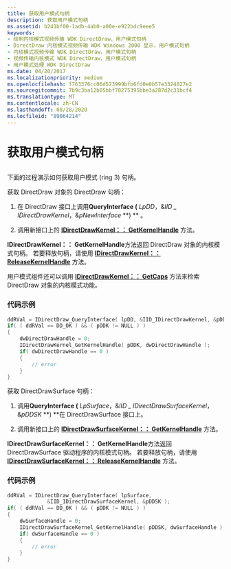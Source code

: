 ```yaml
---
title: 获取用户模式句柄
description: 获取用户模式句柄
ms.assetid: b241bf00-1adb-4ab0-a00e-e922bdc9eee5
keywords:
- 绘制内核模式视频传输 WDK DirectDraw，用户模式句柄
- DirectDraw 内核模式视频传输 WDK Windows 2000 显示，用户模式句柄
- 内核模式视频传输 WDK DirectDraw，用户模式句柄
- 视频传输内核模式 WDK DirectDraw，用户模式句柄
- 用户模式处理 WDK DirectDraw
ms.date: 04/20/2017
ms.localizationpriority: medium
ms.openlocfilehash: f763376cc06d573999bfb6fd0e0b57e3324027e2
ms.sourcegitcommit: 7b9c3ba12b05bbf78275395bbe3a287d2c31bcf4
ms.translationtype: MT
ms.contentlocale: zh-CN
ms.lasthandoff: 08/28/2020
ms.locfileid: "89064214"
---
```

# <a name="getting-the-user-mode-handles"></a>获取用户模式句柄


## <span id="ddk_getting_the_user_mode_handles_gg"></span><span id="DDK_GETTING_THE_USER_MODE_HANDLES_GG"></span>


下面的过程演示如何获取用户模式 (ring 3) 句柄。

获取 DirectDraw 对象的 DirectDraw 句柄：

1. 在 DirectDraw 接口上调用**QueryInterface (** <em>LpDD</em>，&*IID \_ IDirectDrawKernel*，&<em>pNewInterface</em> **) ** 。

2. 调用新接口上的 [**IDirectDrawKernel：： GetKernelHandle**](/windows/desktop/api/ddkernel/nf-ddkernel-idirectdrawkernel-getkernelhandle) 方法。

**IDirectDrawKernel：： GetKernelHandle**方法返回 DirectDraw 对象的内核模式句柄。 若要释放句柄，请使用 [**IDirectDrawKernel：： ReleaseKernelHandle**](/windows/desktop/api/ddkernel/nf-ddkernel-idirectdrawkernel-releasekernelhandle) 方法。

用户模式组件还可以调用 [**IDirectDrawKernel：： GetCaps**](/windows/desktop/api/ddkernel/nf-ddkernel-idirectdrawkernel-getcaps) 方法来检索 DirectDraw 对象的内核模式功能。

### <a name="span-idcode_samplespanspan-idcode_samplespancode-sample"></a><span id="code_sample"></span><span id="CODE_SAMPLE"></span>代码示例

```cpp
ddRVal = IDirectDraw_QueryInterface( lpDD, &IID_IDirectDrawKernel, &pDDK );
if( ( ddRVal == DD_OK ) && ( pDDK != NULL ) )
{
    dwDirectDrawHandle = 0;
    IDirectDrawKernel_GetKernelHandle( pDDK, dwDirectDrawHandle );
    if( dwDirectDrawHandle == 0 )
    {
        // error
    }
}
```

获取 DirectDrawSurface 句柄：

1. 调用**QueryInterface (** <em>LpSurface</em>，&*IID \_ IDirectDrawSurfaceKernel*，&<em>pDDSK</em> **) **在 DirectDrawSurface 接口上。

2. 调用新接口上的 [**IDirectDrawSurfaceKernel：： GetKernelHandle**](/windows/desktop/api/ddkernel/nf-ddkernel-idirectdrawsurfacekernel-getkernelhandle) 方法。

**IDirectDrawSurfaceKernel：： GetKernelHandle**方法返回 DirectDrawSurface 驱动程序的内核模式句柄。 若要释放句柄，请使用 [**IDirectDrawSurfaceKernel：： ReleaseKernelHandle**](/windows/desktop/api/ddkernel/nf-ddkernel-idirectdrawsurfacekernel-releasekernelhandle) 方法。

### <a name="span-idcode_sample2spanspan-idcode_sample2spancode-sample"></a><span id="code_sample2"></span><span id="CODE_SAMPLE2"></span>代码示例

```cpp
ddRVal = IDirectDraw_QueryInterface( lpSurface,
             &IID_IDirectDrawSurfaceKernel, &pDDSK );
if( ( ddRVal == DD_OK ) && ( pDDK != NULL ) )
{
    dwSurfaceHandle = 0;
    IDirectDrawSurfaceKernel_GetKernelHandle( pDDSK, dwSurfaceHandle );
    if( dwSurfaceHandle == 0 )
    {
        // error
    }
}
```

 


